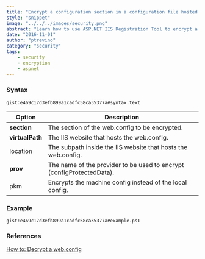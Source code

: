 ```yaml
---
title: "Encrypt a configuration section in a configuration file hosted in IIS"
style: "snippet"
image: "../../../images/security.png"
abstract: "Learn how to use ASP.NET IIS Registration Tool to encrypt a configuration section in a configuration file hosted in IIS."
date: "2016-11-01"
author: "ptrevino"
category: "security"
tags:
    - security
    - encryption
    - aspnet
---
```


<!-- start:abstract -->

### Syntax

`gist:e469c17d3efb899a1cadfc58ca35377a#syntax.text`

| Option              | Description                                                           |
| ------------------- | --------------------------------------------------------------------- |
| **section**         | The section of the web.config to be encrypted.                        |
| **virtualPath**     | The IIS website that hosts the web.config.                            |
| location <subPath>  | The subpath inside the IIS website that hosts the web.config.         |
| **prov <provider>** | The name of the provider to be used to encrypt (configProtectedData). |
| pkm                 | Encrypts the machine config instead of the local config.              |

<!-- end:abstract -->

### Example

`gist:e469c17d3efb899a1cadfc58ca35377a#example.ps1`

### References
[How to: Decrypt a web.config](https://msdn.microsoft.com/en-us/library/bb986792.aspx)
